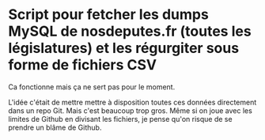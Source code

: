 # Script pour fetcher les dumps MySQL de nosdeputes.fr (toutes les législatures) et les régurgiter sous forme de fichiers CSV

Ca fonctionne mais ça ne sert pas pour le moment.

L'idée c'était de mettre mettre à disposition toutes ces données directement dans un repo Git. Mais c'est beaucoup trop gros. Même si on joue avec les limites de Github en divisant les fichiers, je pense qu'on risque de se prendre un blâme de Github.
